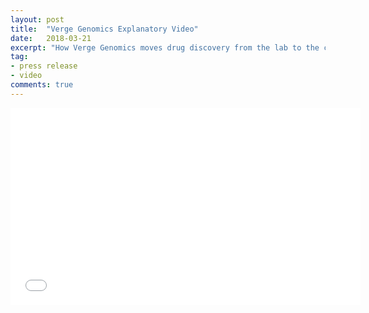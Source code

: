 ```yaml
---
layout: post
title:  "Verge Genomics Explanatory Video"
date:   2018-03-21
excerpt: "How Verge Genomics moves drug discovery from the lab to the computer."
tag:
- press release
- video
comments: true
---
```

<iframe width="560" height="315" src="//www.youtube.com/embed/Rl9nl2RyEWQ" frameborder="0"> </iframe>

